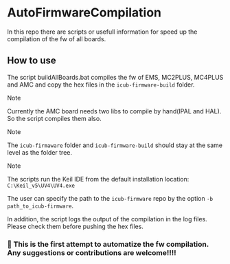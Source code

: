 # AutoFirmwareCompilation

In this repo there are scripts or usefull information for speed up the compilation of the fw of all boards.

## How to use
The script buildAllBoards.bat compiles the fw of EMS, MC2PLUS, MC4PLUS and AMC and copy the hex files in the `icub-firmware-build` folder.

> [!Note]
> Currently the AMC board needs two libs to compile by hand(IPAL and HAL). So the script compiles them also.

> [!Note]
> The `icub-firmaware` folder and `icub-firmware-build` should stay at the same level as the folder tree.

> [!Note]
> The scripts run the Keil IDE from the default installation location: `C:\Keil_v5\UV4\UV4.exe`


The user can specify the path to the `icub-firmware` repo by the option `-b path_to_icub-firmware`.

In addition, the script logs the output of the compilation in the log files. Please check them before pushing the hex files.


### 🚧 This is the first attempt to automatize the fw compilation. Any suggestions or contributions are welcome!!!!
